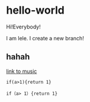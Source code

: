 # hello-world
Hi!Everybody!

I am lele. I create a new branch!

## hahah

[link to music](https://music.163.com/)

    if(a>1){return 1}
```
if（a> 1）{return 1}
```
